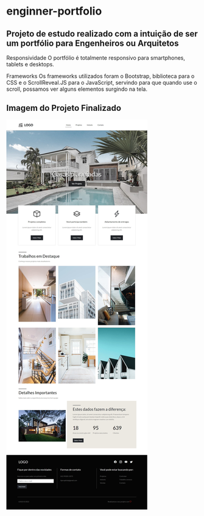 # enginner-portfolio
## Projeto de estudo realizado com a intuição de ser um portfólio para Engenheiros ou Arquitetos

Responsividade
O portfólio é totalmente responsivo para smartphones, tablets e desktops.

Frameworks
Os frameworks utilizados foram o Bootstrap, biblioteca para o CSS e o ScrollReveal.JS para o JavaScript, servindo para que quando use o scroll, possamos ver alguns elementos surgindo na tela.

## Imagem do Projeto Finalizado

<img src="assets/src/ProjetoFinalizado.jpeg" alt="Imagem do Projeto Finalizado"/>
